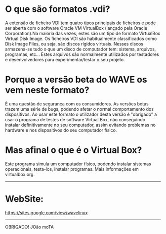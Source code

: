 # O que são formatos .vdi?
A extensão de ficheiro VDI tem quatro tipos principais de ficheiros e pode ser aberta com o software Oracle VM VirtualBox (lançado pela Oracle Corporation).Na maioria das vezes, estes são um tipo de formato VirtualBox Virtual Disk Image. Os ficheiros VDI são habitualmente classificados como Disk Image Files, ou seja, são discos rígidos virtuais. Nesses discos armazena-se tudo o que um disco de computador tem: sistema, arquivos, programas, etc... Estes arquivos são normalmente utilizados por testadores e desenvolvedores para experimentar/testar o seu projeto. 
# Porque a versão beta do WAVE os vem neste formato?
É uma questão de segurança com os consumidores. As versões betas trazem uma série de bugs, podendo afetar o normal comportamento dos dispositivos. Ao usar este formato o utilizador desta versão é "obrigado" a usar o programa de testes de software Virtual Box, não conseguindo instalar definitivamente no seu computador, assim evitando problemas no hardware e nos dispositivos do seu computador físico.
# Mas afinal o que é o Virtual Box?
Este programa simula um computador físico, podendo instalar sistemas operacionais, testa-los, instalar programas. Mais informações em virtualbox.org.
____________________________________
# WebSite:
https://sites.google.com/view/wavelinux
____________________________________
OBRIGADO!
JOão moTA
